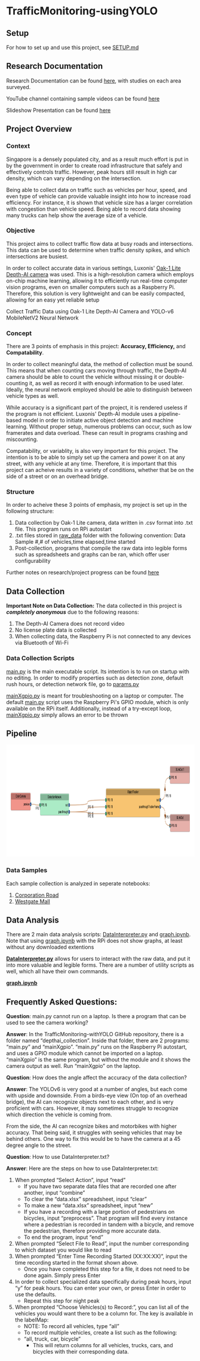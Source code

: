 # TrafficMonitoring-usingYOLO
## Setup
For how to set up and use this project, see [SETUP.md](SETUP.md)
## Research Documentation
Research Documentation can be found [here](research_journals/), with studies on each area surveyed.

YouTube channel containing sample videos can be found [here](https://www.youtube.com/channel/UCqRkp9kjYSKj8DlzjvyPHHA)

Slideshow Presentation can be found [here](https://docs.google.com/presentation/d/e/2PACX-1vQjqpXUX0GFF_coIdIj5P7L_FFDAuRprBEvcPZd5yCXZTq5vvMjCs1dRWY39SzfXg/pub?start=false&loop=false&delayms=10000)

## Project Overview
### Context
Singapore is a densely populated city, and as a result much effort is put in by the government in order to create road infrastructure that safely and effectively controls traffic. However, peak hours still result in high car density, which can vary depending on the intersection.

Being able to collect data on traffic such as vehicles per hour, speed, and even type of vehicle can provide valuable insight into how to increase road efficiency. For instance, it is shown that vehicle size has a larger correlation with congestion than vehicle speed. Being able to record data showing many trucks can help show the average size of a vehicle.

### Objective
This project aims to collect traffic flow data at busy roads and intersections. This data can be used to determine when traffic density spikes, and which intersections are busiest. 

In order to collect accurate data in various settings, Luxonis' [Oak-1 Lite Depth-AI camera](https://docs.luxonis.com/projects/hardware/en/latest/pages/NG9096/) was used. This is a high-resolution camera which employs on-chip machine learning, allowing it to efficiently run real-time computer vision programs, even on smaller computers such as a Raspberry Pi. Therefore, this solution is very lightweight and can be easily compacted, allowing for an easy yet reliable setup

Collect Traffic Data using Oak-1 Lite Depth-AI Camera and YOLO-v6 MobileNetV2 Neural Network

### Concept
There are 3 points of emphasis in this project: **Accuracy, Efficiency,** and **Compatability**. 

In order to collect meaningful data, the method of collection must be sound. This means that when counting cars moving through traffic, the Depth-AI camera should be able to count the vehicle without missing it or double-counting it, as well as record it with enough information to be used later. Ideally, the neural network employed should be able to distinguish between vehicle types as well.

While accuracy is a significant part of the project, it is rendered useless if the program is not efficient. Luxonis' Depth-AI module uses a pipeline-based model in order to initiate active object detection and machine learning. Without proper setup, numerous problems can occur, such as low framerates and data overload. These can result in programs crashing and miscounting.

Compatability, or variablity, is also very important for this project. The intention is to be able to simply set up the camera and power it on at any street, with any vehicle at any time. Therefore, it is important that this project can acheive results in a variety of conditions, whether that be on the side of a street or on an overhead bridge.

### Structure
In order to acheive these 3 points of emphasis, my project is set up in the following structure:
1. Data collection by Oak-1 Lite camera, data written in .csv format into .txt file. This program runs on RPi autostart
2. .txt files stored in [raw_data](data/raw_data) folder with the following convention: Data Sample #,# of vehicles,time elapsed,time started
3. Post-collection, programs that compile the raw data into legible forms such as spreadsheets and graphs can be ran, which offer user configurability

Further notes on research/project progress can be found [here](research_journals/NOTEBOOK.md)

## Data Collection

**Important Note on Data Collection:** The data collected in this project is ***completely anonymous*** due to the following reasons:
1. The Depth-AI Camera does not record video
2. No license plate data is collected
3. When collecting data, the Raspberry Pi is not connected to any devices via Bluetooth of Wi-Fi

### Data Collection Scripts

[main.py](depthai_collection/main.py) is the main executable script. Its intention is to run on startup with no editing. In order to modify properties such as detection zone, default rush hours, or detection network file, go to [params.py](params.py)

[mainXgpio.py](depthai_collection/mainXgpio.py) is meant for troubleshooting on a laptop or computer. The default [main.py](depthai_collection/main.py) script uses the Raspberry Pi's GPIO module, which is only available on the RPi itself. Additionally, instead of a try-except loop, [mainXgpio.py](depthai_collection/mainXgpio.py) simply allows an error to be thrown

## Pipeline
<img src="media/images/project/pipeline.png" height="300">

### Data Samples
Each sample collection is analyzed in seperate notebooks:

1. [Corporation Road](research_journals/corporation.md)
2. [Westgate Mall](research_journals/westgate.md)

## Data Analysis

There are 2 main data analysis scripts: [DataInterpreter.py](data_analysis/DataInterpreter.py) and [graph.ipynb](data_analysis/graph.ipynb). Note that using [graph.ipynb](data_analysis/graph.ipynb) with the RPi does not show graphs, at least without any downloaded extentions

**[DataInterpreter.py](data_analysis/DataInterpreter.py)** allows for users to interact with the raw data, and put it into more valuable and legible forms. There are a number of utility scripts as well, which all have their own commands.

**[graph.ipynb](data_analysis/graph.ipynb)**

## Frequently Asked Questions:

**Question**: main.py cannot run on a laptop. Is there a program that can be used to see the camera working?

**Answer**: In the TrafficMonitoring-withYOLO GitHub repository, there is a folder named “depthai_collection”. Inside that folder, there are 2 programs: “main.py” and “mainXgpio”. “main.py” runs on the Raspberry Pi autostart, and uses a GPIO module which cannot be imported on a laptop. “mainXgpio” is the same program, but without the module and it shows the camera output as well. Run “mainXgpio” on the laptop.


**Question**: How does the angle affect the accuracy of the data collection?

**Answer**: The YOLOv6 is very good at a number of angles, but each come with upside and downside. From a birds-eye view (On top of an overhead bridge), the AI can recognize objects next to each other, and is very proficient with cars. However, it may sometimes struggle to recognize which direction the vehicle is coming from. 

From the side, the AI can recognize bikes and motorbikes with higher accuracy. That being said, it struggles with seeing vehicles that may be behind others. One way to fix this would be to have the camera at a 45 degree angle to the street.

**Question**: How to use DataInterpreter.txt?

**Answer**: Here are the steps on how to use DataInterpreter.txt:
1. When prompted “Select Action”, input “read”
    * If you have two separate data files that are recorded one after another, input “combine”
    * To clear the “data.xlsx” spreadsheet, input “clear”
    * To make a new “data.xlsx” spreadsheet, input “new”
    * If you have a recording with a large portion of pedestrians on bicycles, input “preprocess”. That program will find every instance where a pedestrian is recorded in tandem with a bicycle, and remove the pedestrian, therefore providing more accurate data.
    * To end the program, input “end”
2. When prompted “Select File to Read”, input the number corresponding to which dataset you would like to read
3. When prompted “Enter Time Recording Started (XX:XX:XX)”, input the time recording started in the format shown above.
    * Once you have completed this step for a file, it does not need to be done again. Simply press Enter
4. In order to collect specialized data specifically during peak hours, input “y” for peak hours. You can enter your own, or press Enter in order to use the defaults.
    * Repeat this step for night peak
5. When prompted “Choose Vehicles(s) to Record:”, you can list all of the vehicles you would want there to be a column for. The key is available in the labelMap:
    * NOTE: To record all vehicles, type “all”
    * To record multiple vehicles, create a list such as the following:
    * “all, truck, car, bicycle”
         * This will return columns for all vehicles, trucks, cars, and bicycles with their corresponding data.
